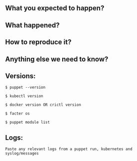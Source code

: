 <!--
Hi, thank you for opening an issue!
Before hitting the button...

** Is this a FEATURE REQUEST? **
If so, please search existing feature requests, and if you find a similar one, up-vote it and/or add your comments to it instead.
If you did not find a similar one, please describe in details:
- why: your use-case, specific constraints you may have, etc.
- what: the feature/behaviour/change you would like to see in the module

** Is this a BUG REPORT? **
Please fill in as much of the template below as you can.

Thank you!
-->

## What you expected to happen?

## What happened?
<!-- Error message, actual behaviour, etc. -->

## How to reproduce it?
<!-- Specific steps, as well as manifests and puppet configuration that may influence reproducing the issue. -->

## Anything else we need to know?


## Versions:
<!-- Please paste in the output of these commands-->
```
$ puppet --version

$ kubectl version

$ docker version OR crictl version

$ facter os

$ puppet module list
```

## Logs:
```
Paste any relevant logs from a puppet run, kubernetes and syslog/messages
```

